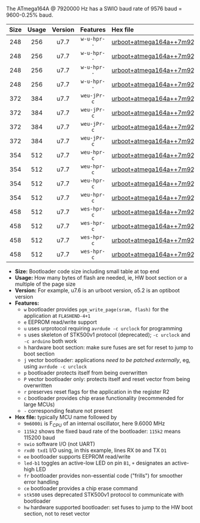 The ATmega164A @ 7920000 Hz has a SWIO baud rate of 9576 baud = 9600-0.25% baud.

|Size|Usage|Version|Features|Hex file|
|:-:|:-:|:-:|:-:|:--|
|248|256|u7.7|`w-u-hpr--`|[urboot+atmega164a++7m9200i++++9k6_swio_rxd0_txd1_led+b0_hw.hex](https://raw.githubusercontent.com/stefanrueger/urboot.hex/main/cores/mightycore/atmega164a/internal_oscillator/fint++7m9200_Hz/br++++9k6_bps/urboot+atmega164a++7m9200i++++9k6_swio_rxd0_txd1_led+b0_hw.hex)|
|248|256|u7.7|`w-u-hpr--`|[urboot+atmega164a++7m9200i++++9k6_swio_rxd0_txd1_led+b7_hw.hex](https://raw.githubusercontent.com/stefanrueger/urboot.hex/main/cores/mightycore/atmega164a/internal_oscillator/fint++7m9200_Hz/br++++9k6_bps/urboot+atmega164a++7m9200i++++9k6_swio_rxd0_txd1_led+b7_hw.hex)|
|248|256|u7.7|`w-u-hpr--`|[urboot+atmega164a++7m9200i++++9k6_swio_rxd2_txd3_led+b0_hw.hex](https://raw.githubusercontent.com/stefanrueger/urboot.hex/main/cores/mightycore/atmega164a/internal_oscillator/fint++7m9200_Hz/br++++9k6_bps/urboot+atmega164a++7m9200i++++9k6_swio_rxd2_txd3_led+b0_hw.hex)|
|248|256|u7.7|`w-u-hpr--`|[urboot+atmega164a++7m9200i++++9k6_swio_rxd2_txd3_led+b7_hw.hex](https://raw.githubusercontent.com/stefanrueger/urboot.hex/main/cores/mightycore/atmega164a/internal_oscillator/fint++7m9200_Hz/br++++9k6_bps/urboot+atmega164a++7m9200i++++9k6_swio_rxd2_txd3_led+b7_hw.hex)|
|372|384|u7.7|`weu-jPr-c`|[urboot+atmega164a++7m9200i++++9k6_swio_rxd0_txd1_ee_led+b0_fr_ce.hex](https://raw.githubusercontent.com/stefanrueger/urboot.hex/main/cores/mightycore/atmega164a/internal_oscillator/fint++7m9200_Hz/br++++9k6_bps/urboot+atmega164a++7m9200i++++9k6_swio_rxd0_txd1_ee_led+b0_fr_ce.hex)|
|372|384|u7.7|`weu-jPr-c`|[urboot+atmega164a++7m9200i++++9k6_swio_rxd0_txd1_ee_led+b7_fr_ce.hex](https://raw.githubusercontent.com/stefanrueger/urboot.hex/main/cores/mightycore/atmega164a/internal_oscillator/fint++7m9200_Hz/br++++9k6_bps/urboot+atmega164a++7m9200i++++9k6_swio_rxd0_txd1_ee_led+b7_fr_ce.hex)|
|372|384|u7.7|`weu-jPr-c`|[urboot+atmega164a++7m9200i++++9k6_swio_rxd2_txd3_ee_led+b0_fr_ce.hex](https://raw.githubusercontent.com/stefanrueger/urboot.hex/main/cores/mightycore/atmega164a/internal_oscillator/fint++7m9200_Hz/br++++9k6_bps/urboot+atmega164a++7m9200i++++9k6_swio_rxd2_txd3_ee_led+b0_fr_ce.hex)|
|372|384|u7.7|`weu-jPr-c`|[urboot+atmega164a++7m9200i++++9k6_swio_rxd2_txd3_ee_led+b7_fr_ce.hex](https://raw.githubusercontent.com/stefanrueger/urboot.hex/main/cores/mightycore/atmega164a/internal_oscillator/fint++7m9200_Hz/br++++9k6_bps/urboot+atmega164a++7m9200i++++9k6_swio_rxd2_txd3_ee_led+b7_fr_ce.hex)|
|354|512|u7.7|`weu-hpr-c`|[urboot+atmega164a++7m9200i++++9k6_swio_rxd0_txd1_ee_led+b0_fr_ce_hw.hex](https://raw.githubusercontent.com/stefanrueger/urboot.hex/main/cores/mightycore/atmega164a/internal_oscillator/fint++7m9200_Hz/br++++9k6_bps/urboot+atmega164a++7m9200i++++9k6_swio_rxd0_txd1_ee_led+b0_fr_ce_hw.hex)|
|354|512|u7.7|`weu-hpr-c`|[urboot+atmega164a++7m9200i++++9k6_swio_rxd0_txd1_ee_led+b7_fr_ce_hw.hex](https://raw.githubusercontent.com/stefanrueger/urboot.hex/main/cores/mightycore/atmega164a/internal_oscillator/fint++7m9200_Hz/br++++9k6_bps/urboot+atmega164a++7m9200i++++9k6_swio_rxd0_txd1_ee_led+b7_fr_ce_hw.hex)|
|354|512|u7.7|`weu-hpr-c`|[urboot+atmega164a++7m9200i++++9k6_swio_rxd2_txd3_ee_led+b0_fr_ce_hw.hex](https://raw.githubusercontent.com/stefanrueger/urboot.hex/main/cores/mightycore/atmega164a/internal_oscillator/fint++7m9200_Hz/br++++9k6_bps/urboot+atmega164a++7m9200i++++9k6_swio_rxd2_txd3_ee_led+b0_fr_ce_hw.hex)|
|354|512|u7.7|`weu-hpr-c`|[urboot+atmega164a++7m9200i++++9k6_swio_rxd2_txd3_ee_led+b7_fr_ce_hw.hex](https://raw.githubusercontent.com/stefanrueger/urboot.hex/main/cores/mightycore/atmega164a/internal_oscillator/fint++7m9200_Hz/br++++9k6_bps/urboot+atmega164a++7m9200i++++9k6_swio_rxd2_txd3_ee_led+b7_fr_ce_hw.hex)|
|458|512|u7.7|`wes-hpr-c`|[urboot+atmega164a++7m9200i++++9k6_swio_rxd0_txd1_ee_led+b0_fr_ce_stk500_hw.hex](https://raw.githubusercontent.com/stefanrueger/urboot.hex/main/cores/mightycore/atmega164a/internal_oscillator/fint++7m9200_Hz/br++++9k6_bps/urboot+atmega164a++7m9200i++++9k6_swio_rxd0_txd1_ee_led+b0_fr_ce_stk500_hw.hex)|
|458|512|u7.7|`wes-hpr-c`|[urboot+atmega164a++7m9200i++++9k6_swio_rxd0_txd1_ee_led+b7_fr_ce_stk500_hw.hex](https://raw.githubusercontent.com/stefanrueger/urboot.hex/main/cores/mightycore/atmega164a/internal_oscillator/fint++7m9200_Hz/br++++9k6_bps/urboot+atmega164a++7m9200i++++9k6_swio_rxd0_txd1_ee_led+b7_fr_ce_stk500_hw.hex)|
|458|512|u7.7|`wes-hpr-c`|[urboot+atmega164a++7m9200i++++9k6_swio_rxd2_txd3_ee_led+b0_fr_ce_stk500_hw.hex](https://raw.githubusercontent.com/stefanrueger/urboot.hex/main/cores/mightycore/atmega164a/internal_oscillator/fint++7m9200_Hz/br++++9k6_bps/urboot+atmega164a++7m9200i++++9k6_swio_rxd2_txd3_ee_led+b0_fr_ce_stk500_hw.hex)|
|458|512|u7.7|`wes-hpr-c`|[urboot+atmega164a++7m9200i++++9k6_swio_rxd2_txd3_ee_led+b7_fr_ce_stk500_hw.hex](https://raw.githubusercontent.com/stefanrueger/urboot.hex/main/cores/mightycore/atmega164a/internal_oscillator/fint++7m9200_Hz/br++++9k6_bps/urboot+atmega164a++7m9200i++++9k6_swio_rxd2_txd3_ee_led+b7_fr_ce_stk500_hw.hex)|

- **Size:** Bootloader code size including small table at top end
- **Usage:** How many bytes of flash are needed, ie, HW boot section or a multiple of the page size
- **Version:** For example, u7.6 is an urboot version, o5.2 is an optiboot version
- **Features:**
  + `w` bootloader provides `pgm_write_page(sram, flash)` for the application at `FLASHEND-4+1`
  + `e` EEPROM read/write support
  + `u` uses urprotocol requiring `avrdude -c urclock` for programming
  + `s` uses skeleton of STK500v1 protocol (deprecated); `-c urclock` and `-c arduino` both work
  + `h` hardware boot section: make sure fuses are set for reset to jump to boot section
  + `j` vector bootloader: applications *need to be patched externally*, eg, using `avrdude -c urclock`
  + `p` bootloader protects itself from being overwritten
  + `P` vector bootloader only: protects itself and reset vector from being overwritten
  + `r` preserves reset flags for the application in the register R2
  + `c` bootloader provides chip erase functionality (recommended for large MCUs)
  + `-` corresponding feature not present
- **Hex file:** typically MCU name followed by
  + `9m6000i` is F<sub>CPU</sub> of an internal oscillator, here 9.6000 MHz
  + `115k2` shows the fixed baud rate of the bootloader: `115k2` means 115200 baud
  + `swio` software I/O (not UART)
  + `rxd0 txd1` I/O using, in this example, lines RX `D0` and TX `D1`
  + `ee` bootloader supports EEPROM read/write
  + `led-b1` toggles an active-low LED on pin `B1`, `+` designates an active-high LED
  + `fr` bootloader provides non-essential code ("frills") for smoother error handling
  + `ce` bootloader provides a chip erase command
  + `stk500` uses deprecated STK500v1 protocol to communicate with bootloader
  + `hw` hardware supported bootloader: set fuses to jump to the HW boot section, not to reset vector
